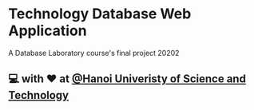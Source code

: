 # Technology Database Web Application

A Database Laboratory course's final project 20202

## :computer: with :heart: at [@Hanoi Univeristy of Science and Technology](https://hust.edu.vn/)
